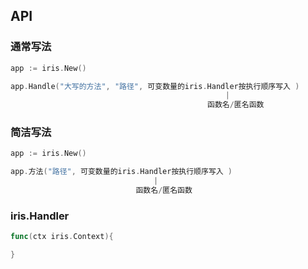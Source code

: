 ##  API
###   通常写法
```go
app := iris.New()

app.Handle("大写的方法", "路径", 可变数量的iris.Handler按执行顺序写入 )
												|
											函数名/匿名函数
```

###   简洁写法
```go
app := iris.New()

app.方法("路径", 可变数量的iris.Handler按执行顺序写入 )
								|
							函数名/匿名函数
```


###   iris.Handler
```go
func(ctx iris.Context){

}
```

